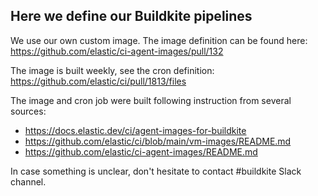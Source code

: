 ## Here we define our Buildkite pipelines

We use our own custom image. The image definition can be found here: https://github.com/elastic/ci-agent-images/pull/132

The image is built weekly, see the cron definition: https://github.com/elastic/ci/pull/1813/files

The image and cron job were built following instruction from several sources:

- https://docs.elastic.dev/ci/agent-images-for-buildkite
- https://github.com/elastic/ci/blob/main/vm-images/README.md
- https://github.com/elastic/ci-agent-images/README.md

In case something is unclear, don't hesitate to contact #buildkite Slack channel.
